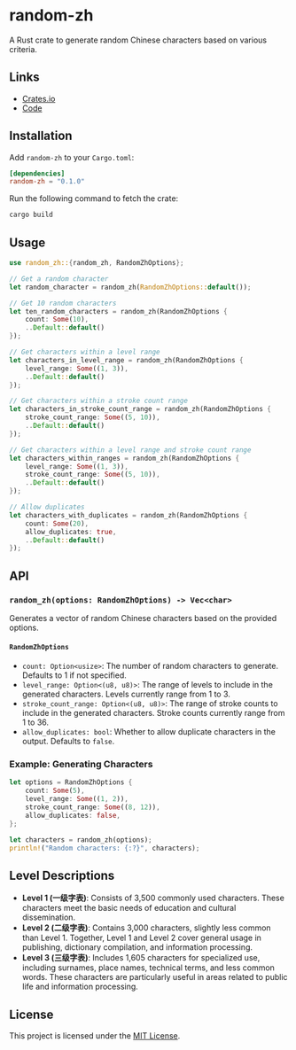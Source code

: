 # random-zh

A Rust crate to generate random Chinese characters based on various criteria.

## Links

- [Crates.io](https://crates.io/crates/random-zh)
- [Code](https://github.com/WantenMN/random-zh)

## Installation

Add `random-zh` to your `Cargo.toml`:

```toml
[dependencies]
random-zh = "0.1.0"
```

Run the following command to fetch the crate:

```bash
cargo build
```

## Usage

```rust
use random_zh::{random_zh, RandomZhOptions};

// Get a random character
let random_character = random_zh(RandomZhOptions::default());

// Get 10 random characters
let ten_random_characters = random_zh(RandomZhOptions {
    count: Some(10),
    ..Default::default()
});

// Get characters within a level range
let characters_in_level_range = random_zh(RandomZhOptions {
    level_range: Some((1, 3)),
    ..Default::default()
});

// Get characters within a stroke count range
let characters_in_stroke_count_range = random_zh(RandomZhOptions {
    stroke_count_range: Some((5, 10)),
    ..Default::default()
});

// Get characters within a level range and stroke count range
let characters_within_ranges = random_zh(RandomZhOptions {
    level_range: Some((1, 3)),
    stroke_count_range: Some((5, 10)),
    ..Default::default()
});

// Allow duplicates
let characters_with_duplicates = random_zh(RandomZhOptions {
    count: Some(20),
    allow_duplicates: true,
    ..Default::default()
});
```

## API

### `random_zh(options: RandomZhOptions) -> Vec<char>`

Generates a vector of random Chinese characters based on the provided options.

#### `RandomZhOptions`

- `count: Option<usize>`: The number of random characters to generate. Defaults to 1 if not specified.
- `level_range: Option<(u8, u8)>`: The range of levels to include in the generated characters. Levels currently range from 1 to 3.
- `stroke_count_range: Option<(u8, u8)>`: The range of stroke counts to include in the generated characters. Stroke counts currently range from 1 to 36.
- `allow_duplicates: bool`: Whether to allow duplicate characters in the output. Defaults to `false`.

### Example: Generating Characters

```rust
let options = RandomZhOptions {
    count: Some(5),
    level_range: Some((1, 2)),
    stroke_count_range: Some((8, 12)),
    allow_duplicates: false,
};

let characters = random_zh(options);
println!("Random characters: {:?}", characters);
```

## Level Descriptions

- **Level 1 (一级字表)**: Consists of 3,500 commonly used characters. These characters meet the basic needs of education and cultural dissemination.
- **Level 2 (二级字表)**: Contains 3,000 characters, slightly less common than Level 1. Together, Level 1 and Level 2 cover general usage in publishing, dictionary compilation, and information processing.
- **Level 3 (三级字表)**: Includes 1,605 characters for specialized use, including surnames, place names, technical terms, and less common words. These characters are particularly useful in areas related to public life and information processing.

## License

This project is licensed under the [MIT License](https://raw.githubusercontent.com/WantenMN/random-zh/main/LICENSE).
